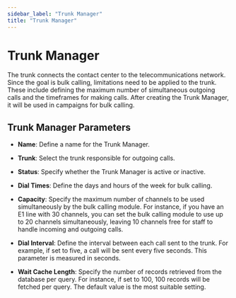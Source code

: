 ```yaml
---
sidebar_label: "Trunk Manager"
title: "Trunk Manager"
---
```


# Trunk Manager

The trunk connects the contact center to the telecommunications network. Since the goal is bulk calling, limitations need to be applied to the trunk. These include defining the maximum number of simultaneous outgoing calls and the timeframes for making calls. After creating the Trunk Manager, it will be used in campaigns for bulk calling.

## Trunk Manager Parameters

- **Name**: Define a name for the Trunk Manager.

- **Trunk**: Select the trunk responsible for outgoing calls.

- **Status**: Specify whether the Trunk Manager is active or inactive.

- **Dial Times**: Define the days and hours of the week for bulk calling.

- **Capacity**: Specify the maximum number of channels to be used simultaneously by the bulk calling module. For instance, if you have an E1 line with 30 channels, you can set the bulk calling module to use up to 20 channels simultaneously, leaving 10 channels free for staff to handle incoming and outgoing calls.

- **Dial Interval**: Define the interval between each call sent to the trunk. For example, if set to five, a call will be sent every five seconds. This parameter is measured in seconds.

- **Wait Cache Length**: Specify the number of records retrieved from the database per query. For instance, if set to 100, 100 records will be fetched per query. The default value is the most suitable setting.
```